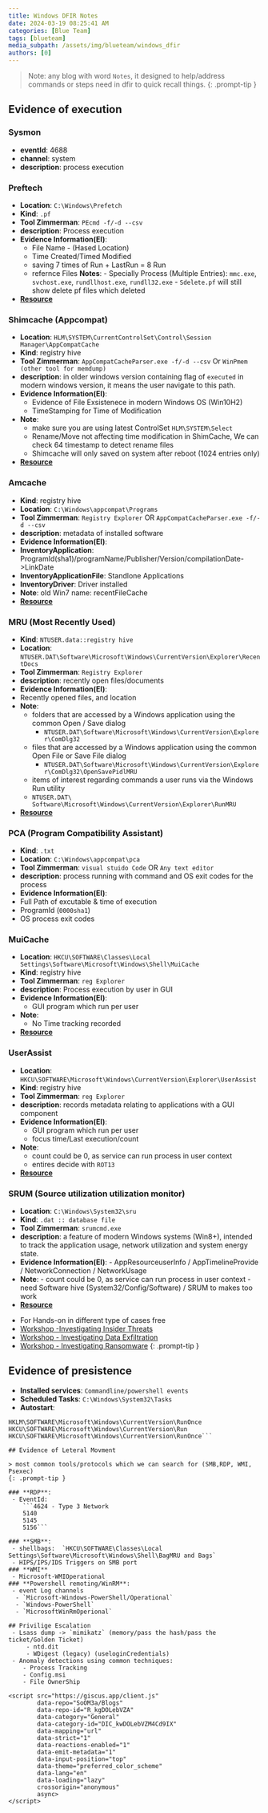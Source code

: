 ```yaml
---
title: Windows DFIR Notes
date: 2024-03-19 08:25:41 AM
categories: [Blue Team]
tags: [blueteam] 
media_subpath: /assets/img/blueteam/windows_dfir
authors: [0]
---
```

> Note: any blog with word `Notes`, it designed to help/address commands or steps need in dfir to quick recall things.
{: .prompt-tip }
## Evidence of execution

### Sysmon 
  - **eventId**: 4688
  - **channel**: system 
  - **description**: process execution

### Preftech 
- **Location**: `C:\Windows\Prefetch`
- **Kind**: `.pf`
- **Tool Zimmerman**:  `PEcmd -f/-d --csv`
- **description**: Process execution
- **Evidence Information(EI)**: 
  - File Name - (Hased Location)
  - Time Created/Timed Modified
  - saving 7 times of Run + LastRun = 8 Run
  - refernce Files
    **Notes**: 
        - Specially Process (Multiple Entries): `mmc.exe`, `svchost.exe`, `rundllhost.exe`, `rundll32.exe`
        - `Sdelete.pf` will still show delete pf files which deleted
- [**Resource**](https://www.magnetforensics.com/blog/forensic-analysis-of-prefetch-files-in-windows/)

### Shimcache (Appcompat) 
- **Location**: `HLM\SYSTEM\CurrentControlSet\Control\Session Manager\AppCompatCache`
- **Kind**: registry hive
- **Tool Zimmerman**: `AppCompatCacheParser.exe -f/-d --csv` Or `WinPmem (other tool for memdump)`
- **description**: in older windows version containing flag of `executed` in modern windows version, it means the user navigate to this path.
- **Evidence Information(EI)**: 
  - Evidence of File Exsistenece in modern Windows OS (Win10H2)
  - TimeStamping for Time of Modification
- **Note**: 
  - make sure you are using latest ControlSet `HLM\SYSTEM\Select`
  - Rename/Move not affecting time modification in ShimCache, We can check 64 timestamp to detect rename files
  - Shimcache will only saved on system after reboot (1024 entries only)
- [**Resource**](https://www.magnetforensics.com/blog/shimcache-vs-amcache-key-windows-forensic-artifacts/)

### Amcache
 - **Kind**: registry hive
 - **Location**: `C:\Windows\appcompat\Programs`
 - **Tool Zimmerman**: `Registry Explorer` OR `AppCompatCacheParser.exe -f/-d --csv`
 - **description**: metadata of installed software
 - **Evidence Information(EI)**: 
  - **InventoryApplication**: ProgramId(sha1)/programName/Publisher/Version/compilationDate->LinkDate
  - **InventoryApplicationFile**: Standlone Applications
  - **InventoryDriver**: Driver installed
- **Note**: old Win7 name: recentFileCache 
- [**Resource**](https://www.magnetforensics.com/blog/shimcache-vs-amcache-key-windows-forensic-artifacts/)

### MRU (Most Recently Used)
 - **Kind**: `NTUSER.data::registry hive`
 - **Location**: `NTUSER.DAT\Software\Microsoft\Windows\CurrentVersion\Explorer\RecentDocs`
 - **Tool Zimmerman**: `Registry Explorer`
 - **description**: recently open files/documents
 - **Evidence Information(EI)**: 
  - Recently opened files, and location
- **Note**:
  - folders that are accessed by a Windows application using the common Open / Save dialog 
    - `NTUSER.DAT\Software\Microsoft\Windows\CurrentVersion\Explorer\ComDlg32`
  - files that are accessed by a Windows application using the common Open File or Save File dialog
    - `NTUSER.DAT\Software\Microsoft\Windows\CurrentVersion\Explorer\ComDlg32\OpenSavePidlMRU`
  -  items of interest regarding commands a user runs via the Windows Run utility
    - `NTUSER.DAT\ Software\Microsoft\Windows\CurrentVersion\Explorer\RunMRU`
- [**Resource**](https://www.magnetforensics.com/blog/what-is-mru-most-recently-used/)

### PCA (Program Compatibility Assistant)
 - **Kind**: `.txt`
 - **Location**: `C:\Windows\appcompat\pca`
 - **Tool Zimmerman**: `visual stuido Code` OR `Any text editor`
 - **description**: process running with command and OS exit codes for the process
 - **Evidence Information(EI)**: 
  - Full Path of excutable & time of execution
  - ProgramId (`0000sha1`)
  - OS process exit codes

### MuiCache
 - **Location**: `HKCU\SOFTWARE\Classes\Local Settings\Software\Microsoft\Windows\Shell\MuiCache`
 - **Kind**: registry hive
 - **Tool Zimmerman**: `reg Explorer`
 - **description**: Process execution by user in GUI
 - **Evidence Information(EI)**: 
   - GUI program which run per user
 - **Note**: 
   - No Time tracking recorded
- [**Resource**](https://www.magnetforensics.com/blog/forensic-analysis-of-muicache-files-in-windows/)

### UserAssist
 - **Location**: `HKCU\SOFTWARE\Microsoft\Windows\CurrentVersion\Explorer\UserAssist`
 - **Kind**: registry hive
 - **Tool Zimmerman**: `reg Explorer`
 - **description**: records metadata relating to applications with a GUI component
 - **Evidence Information(EI)**: 
   - GUI program which run per user
   - focus time/Last execution/count
 - **Note**: 
   - count could be 0, as service can run process in user context
   - entires decide with `ROT13`
- [**Resource**](https://www.cybertriage.com/blog/userassist-forensics-2025/)

### SRUM (Source utilization utilization monitor)
 - **Location**: `C:\Windows\System32\sru`
 - **Kind**: `.dat :: database file`
 - **Tool Zimmerman**: `srumcmd.exe` 
 - **description**: a feature of modern Windows systems (Win8+), intended to track the application usage, network utilization and system energy state.
 - **Evidence Information(EI)**: 
        - AppResourceuserInfo / AppTimelineProvide / NetworkConnection / NetworkUsage
 - **Note**: 
        - count could be 0, as service can run process in user context
        - need Software hive (System32/Config/Software) / SRUM to makes too work
- [**Resource**](https://www.magnetforensics.com/blog/srum-forensic-analysis-of-windows-system-resource-utilization-monitor/)




> 
- For Hands-on in different type of cases free
 - [Workshop -Investigating Insider Threats](https://training.sleuthkitlabs.com/courses/workshop-investigating-insider-threats)
 - [Workshop - Investigating Data Exfiltration](https://training.sleuthkitlabs.com/courses/workshop-investigating-data-exfiltration)
 - [Workshop - Investigating Ransomware](https://training.sleuthkitlabs.com/courses/workshop-investigating-ransomware)
{: .prompt-tip }

## Evidence of presistence
 - **Installed services**: `Commandline/powershell events`
 - **Scheduled Tasks**: `C:\Windows\System32\Tasks`
 - **Autostart**:
```HKLM\SOFTWARE\Microsoft\Windows\CurrentVersion\Run
HKLM\SOFTWARE\Microsoft\Windows\CurrentVersion\RunOnce
HKCU\SOFTWARE\Microsoft\Windows\CurrentVersion\Run
HKCU\SOFTWARE\Microsoft\Windows\CurrentVersion\RunOnce```

## Evidence of Leteral Movment

> most common tools/protocols which we can search for (SMB,RDP, WMI, Psexec)
{: .prompt-tip }

### **RDP**: 
 - EventId:
    ```4624 - Type 3 Network
    5140
    5145
    5156```
    
### **SMB**:
 - shellbags:  `HKCU\SOFTWARE\Classes\Local Settings\Software\Microsoft\Windows\Shell\BagMRU and Bags`
 - HIPS/IPS/IDS Triggers on SMB port
### **WMI**
 - Microsoft-WMIOperational
### **Powershell remoting/WinRM**:
 - event Log channels
  - `Microsoft-Windows-PowerShell/Operational`
  - `Windows-PowerShell`
  - `MicrosoftWinRmOperional`

## Privilige Escalation 
 - Lsass dump -> `mimikatz` (memory/pass the hash/pass the ticket/Golden Ticket)
     - ntd.dit
     - WDigest (legacy) (useloginCredentials)
 - Anomaly detections using common techniques: 
    - Process Tracking 
    - Config.msi 
    - File OwnerShip

<script src="https://giscus.app/client.js"
        data-repo="SoOM3a/Blogs"
        data-repo-id="R_kgDOLebVZA"
        data-category="General"
        data-category-id="DIC_kwDOLebVZM4Cd9IX"
        data-mapping="url"
        data-strict="1"
        data-reactions-enabled="1"
        data-emit-metadata="1"
        data-input-position="top"
        data-theme="preferred_color_scheme"
        data-lang="en"
        data-loading="lazy"
        crossorigin="anonymous"
        async>
</script>